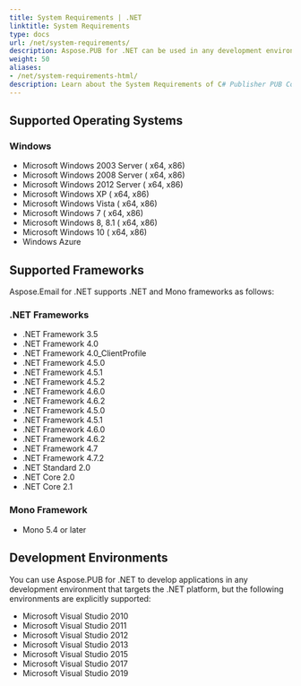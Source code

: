 ```yaml
---
title: System Requirements | .NET
linktitle: System Requirements
type: docs
url: /net/system-requirements/
description: Aspose.PUB for .NET can be used in any development environment that support C++, but some environments are explicitly supported.
weight: 50
aliases:
- /net/system-requirements-html/
description: Learn about the System Requirements of C# Publisher PUB Conversion and Manipulation API on Windows, .NET Frameworks and Visual Studio.
---
```


## **Supported Operating Systems**
### **Windows**
- Microsoft Windows 2003 Server ( x64, x86)
- Microsoft Windows 2008 Server ( x64, x86)
- Microsoft Windows 2012 Server ( x64, x86)
- Microsoft Windows XP ( x64, x86)
- Microsoft Windows Vista ( x64, x86)
- Microsoft Windows 7 ( x64, x86)
- Microsoft Windows 8, 8.1 ( x64, x86)
- Microsoft Windows 10 ( x64, x86)
- Windows Azure
## **Supported Frameworks**
Aspose.Email for .NET supports .NET and Mono frameworks as follows:
### **.NET Frameworks**
- .NET Framework 3.5
- .NET Framework 4.0
- .NET Framework 4.0_ClientProfile
- .NET Framework 4.5.0
- .NET Framework 4.5.1
- .NET Framework 4.5.2
- .NET Framework 4.6.0
- .NET Framework 4.6.2
- .NET Framework 4.5.0
- .NET Framework 4.5.1
- .NET Framework 4.6.0
- .NET Framework 4.6.2
- .NET Framework 4.7
- .NET Framework 4.7.2
- .NET Standard 2.0 
- .NET Core 2.0
- .NET Core 2.1
### **Mono Framework**
- Mono 5.4 or later
## **Development Environments**
You can use Aspose.PUB for .NET to develop applications in any development environment that targets the .NET platform, but the following environments are explicitly supported:

- Microsoft Visual Studio 2010
- Microsoft Visual Studio 2011
- Microsoft Visual Studio 2012
- Microsoft Visual Studio 2013
- Microsoft Visual Studio 2015
- Microsoft Visual Studio 2017
- Microsoft Visual Studio 2019
